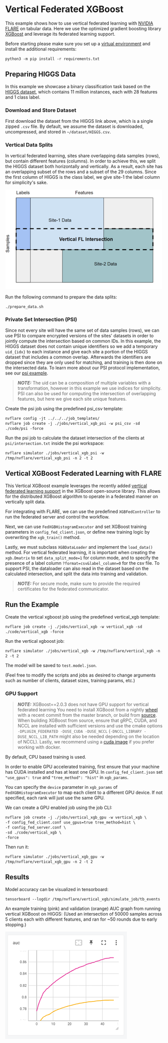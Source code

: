# Vertical Federated XGBoost
This example shows how to use vertical federated learning with [NVIDIA FLARE](https://nvflare.readthedocs.io/en/main/index.html) on tabular data.
Here we use the optimized gradient boosting library [XGBoost](https://github.com/dmlc/xgboost) and leverage its federated learning support.

Before starting please make sure you set up a [virtual environment](../../README.md#set-up-a-virtual-environment) and install the additional requirements:
```
python3 -m pip install -r requirements.txt
```

## Preparing HIGGS Data
In this example we showcase a binary classification task based on the [HIGGS dataset](https://archive.ics.uci.edu/dataset/280/higgs), which contains 11 million instances, each with 28 features and 1 class label.

### Download and Store Dataset
First download the dataset from the HIGGS link above, which is a single zipped `.csv` file.
By default, we assume the dataset is downloaded, uncompressed, and stored in `~/dataset/HIGGS.csv`.

### Vertical Data Splits
In vertical federated learning, sites share overlapping data samples (rows), but contain different features (columns).
In order to achieve this, we split the HIGGS dataset both horizontally and vertically. As a result, each site has an overlapping subset of the rows and a  subset of the 29 columns. Since the first column of HIGGS is the class label, we give site-1 the label column for simplicity's sake.

<img src="./figs/vertical_fl.png" alt="vertical fl diagram" width="500"/>

Run the following command to prepare the data splits:
```
./prepare_data.sh
```

### Private Set Intersection (PSI)
Since not every site will have the same set of data samples (rows), we can use PSI to compare encrypted versions of the sites' datasets in order to jointly compute the intersection based on common IDs. In this example, the HIGGS dataset does not contain unique identifiers so we add a temporary `uid_{idx}` to each instance and give each site a portion of the HIGGS dataset that includes a common overlap. Afterwards the identifiers are dropped since they are only used for matching, and training is then done on the intersected data. To learn more about our PSI protocol implementation, see our [psi example](../psi/README.md).

> **_NOTE:_** The uid can be a composition of multiple variables with a transformation, however in this example we use indices for simplicity. PSI can also be used for computing the intersection of overlapping features, but here we give each site unique features.

Create the psi job using the predefined psi_csv template:
```
nvflare config -jt ../../../job_templates/
nvflare job create -j ./jobs/vertical_xgb_psi -w psi_csv -sd ./code/psi -force
```

Run the psi job to calculate the dataset intersection of the clients at `psi/intersection.txt` inside the psi workspace:
```
nvflare simulator ./jobs/vertical_xgb_psi -w /tmp/nvflare/vertical_xgb_psi -n 2 -t 2
```

## Vertical XGBoost Federated Learning with FLARE

This Vertical XGBoost example leverages the recently added [vertical federated learning support](https://github.com/dmlc/xgboost/issues/8424) in the XGBoost open-source library. This allows for the distributed XGBoost algorithm to operate in a federated manner on vertically split data.

For integrating with FLARE, we can use the predefined `XGBFedController` to run the federated server and control the workflow.

Next, we can use `FedXGBHistogramExecutor` and set XGBoost training parameters in `config_fed_client.json`, or define new training logic by overwriting the `xgb_train()` method.

Lastly, we must subclass `XGBDataLoader` and implement the `load_data()` method. For vertical federated learning, it is important when creating the `xgb.Dmatrix` to set `data_split_mode=1` for column mode, and to specify the presence of a label column `?format=csv&label_column=0` for the csv file. To support PSI, the dataloader can also read in the dataset based on the calculated intersection, and split the data into training and validation.

> **_NOTE:_** For secure mode, make sure to provide the required certificates for the federated communicator.

## Run the Example
Create the vertical xgboost job using the predefined vertical_xgb template:
```
nvflare job create -j ./jobs/vertical_xgb -w vertical_xgb -sd ./code/vertical_xgb -force
```

Run the vertical xgboost job:
```
nvflare simulator ./jobs/vertical_xgb -w /tmp/nvflare/vertical_xgb -n 2 -t 2
```

The model will be saved to `test.model.json`.

(Feel free to modify the scripts and jobs as desired to change arguments such as number of clients, dataset sizes, training params, etc.)

### GPU Support

> **_NOTE:_** XGBoost==2.0.3 does not have GPU support for vertical federated learning
> You need to install XGBoost from a nightly [wheel](https://xgboost.readthedocs.io/en/stable/install.html#nightly-build)
> with a recent commit from the master branch, or build from [source](https://github.com/dmlc/xgboost/blob/master/plugin/federated/README.md).
> When building XGBoost from source, ensure that gRPC, CUDA, and NCCL are installed with sufficient versions
> and use the cmake options `-DPLUGIN_FEDERATED -DUSE_CUDA -DUSE_NCCL`
> (`-DNCCL_LIBRARY -DUSE_NCCL_LIB_PATH` might also be needed depending on the location of NCCL).
> Lastly, we recommend using a [cuda image](https://hub.docker.com/r/nvidia/cuda/tags) if you prefer working
> with docker.


By default, CPU based training is used.

In order to enable GPU accelerated training, first ensure that your machine has CUDA installed and has at least one GPU.
In `config_fed_client.json` set `"use_gpus": true` and  `"tree_method": "hist"` in `xgb_params`.

You can specify the `device` parameter in `xgb_params` of `FedXGBHistogramExecutor`
to map each client to a different GPU device.
If not specified, each rank will just use the same GPU.

We can create a GPU enabled job using the job CLI:
```
nvflare job create -j ./jobs/vertical_xgb_gpu -w vertical_xgb \
-f config_fed_client.conf use_gpus=true tree_method=hist \
-f config_fed_server.conf \
-sd ./code/vertical_xgb \
-force
```

Then run it:
```
nvflare simulator ./jobs/vertical_xgb_gpu -w /tmp/nvflare/vertical_xgb_gpu -n 2 -t 2
```

## Results
Model accuracy can be visualized in tensorboard:
```
tensorboard --logdir /tmp/nvflare/vertical_xgb/simulate_job/tb_events
```

An example training (pink) and validation (orange) AUC graph from running vertical XGBoost on HIGGS:
(Used an intersection of 50000 samples across 5 clients each with different features,
and ran for ~50 rounds due to early stopping.)

![Vertical XGBoost graph](./figs/vertical_xgboost_graph.png)
